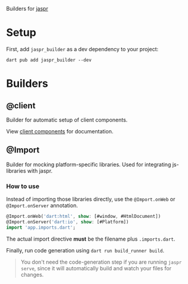 Builders for [jaspr](https://pub.dev/packages/jaspr)

# Setup

First, add `jaspr_builder` as a dev dependency to your project:

```shell
dart pub add jaspr_builder --dev
```

# Builders

## @client

Builder for automatic setup of client components.

View [client components](https://docs.page/schultek/jaspr/core/app#client-components) for documentation.

## @Import

Builder for mocking platform-specific libraries. Used for integrating js-libraries with jaspr.

### How to use

Instead of importing those libraries directly, use the `@Import.onWeb` or `@Import.onServer` annotation.

```dart
@Import.onWeb('dart:html', show: [#window, #HtmlDocument])
@Import.onServer('dart:io', show: [#Platform])
import 'app.imports.dart';
```

The actual import directive **must** be the filename plus `.imports.dart`.

Finally, run code generation using `dart run build_runner build`.

> You don't need the code-generation step if you are running `jaspr serve`, since it will automatically
> build and watch your files for changes.
